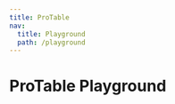 ```yaml
---
title: ProTable
nav:
  title: Playground
  path: /playground
---
```


# ProTable Playground

<code src="../../packages/table/src/demos/dynamic-settings.tsx" height="500px" iframe="760px" background="hsl(220,23%,97%)" title="属性展示"></code>
